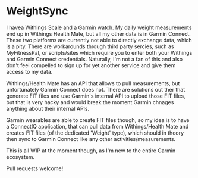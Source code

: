 # WeightSync

I havea Withings Scale and a Garmin watch. My daily weight measurements end up in Withings Health Mate, but all my other data is in Garmin Connect. These two platforms are currently not able to directly exchange data, which is a pity. There are workarounds through third party sercies, such as MyFitnessPal, or scripts/sites which require you to enter both your Withings and Garmin Connect credentials. Naturally, I'm not a fan of this and also don't feel compelled to sign up for yet another service and give them access to my data.

Withings/Health Mate has an API that allows to pull measurements, but unfortunately Garmin Connect does not. There are solutions out ther that generate FIT files and use Garmin's internal API to upload those FIT files, but that is very hacky and would break the moment Garmin chnages anything about their internal APIs.

Garmin wearables are able to create FIT files though, so my idea is to have a ConnectIQ application, that can pull data from Withings/Health Mate and creates FIT files (of the dedicated 'Weight' type), which should in theory then sync to Garmin Connect like any other activities/measurements.

This is all WIP at the moment though, as I'm new to the entire Garmin ecosystem.

Pull requests welcome!

